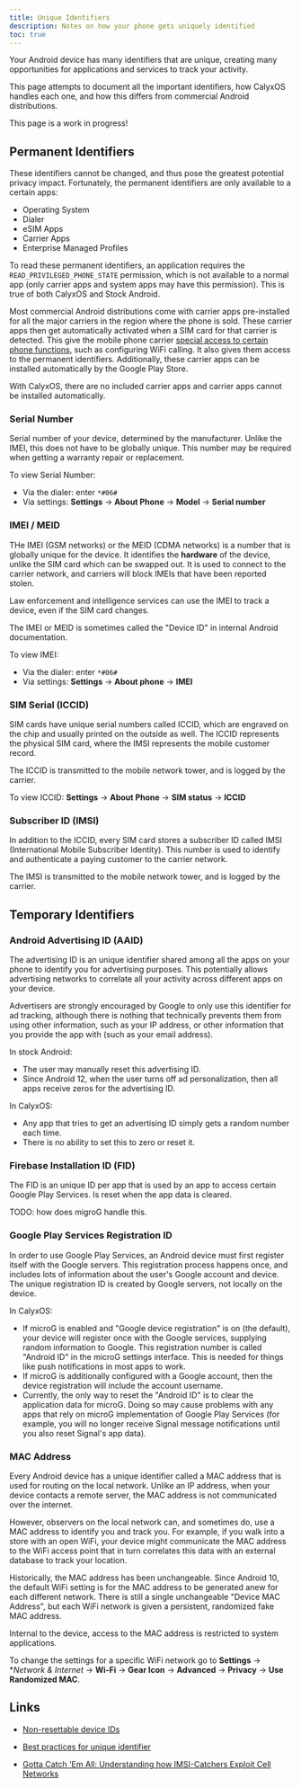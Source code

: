 ```yaml
---
title: Unique Identifiers
description: Notes on how your phone gets uniquely identified
toc: true
---
```


Your Android device has many identifiers that are unique, creating many opportunities for applications and services to track your activity.

This page attempts to document all the important identifiers, how CalyxOS handles each one, and how this differs from commercial Android distributions.

This page is a work in progress!

Permanent Identifiers
----------------------------------------

These identifiers cannot be changed, and thus pose the greatest potential privacy impact. Fortunately, the permanent identifiers are only available to a certain apps:

* Operating System
* Dialer
* eSIM Apps
* Carrier Apps
* Enterprise Managed Profiles

To read these permanent identifiers, an application requires the `READ_PRIVILEGED_PHONE_STATE` permission, which is not available to a normal app (only carrier apps and system apps may have this permission). This is true of both CalyxOS and Stock Android.

Most commercial Android distributions come with carrier apps pre-installed for all the major carriers in the region where the phone is sold. These carrier apps then get automatically activated when a SIM card for that carrier is detected. This give the mobile phone carrier [special access to certain phone functions](https://source.android.com/devices/tech/config/uicc), such as configuring WiFi calling. It also gives them access to the permanent identifiers. Additionally, these carrier apps can be installed automatically by the Google Play Store.

With CalyxOS, there are no included carrier apps and carrier apps cannot be installed automatically.

### Serial Number

Serial number of your device, determined by the manufacturer. Unlike the IMEI, this does not have to be globally unique. This number may be required when getting a warranty repair or replacement.

To view Serial Number:

* Via the dialer: enter `*#06#`
* Via settings: **Settings** &rarr; **About Phone** &rarr; **Model** &rarr; **Serial number**

### IMEI / MEID

THe IMEI (GSM networks) or the MEID (CDMA networks) is a number that is globally unique for the device. It identifies the **hardware** of the device, unlike the SIM card which can be swapped out. It is used to connect to the carrier network, and carriers will block IMEIs that have been reported stolen.

Law enforcement and intelligence services can use the IMEI to track a device, even if the SIM card changes.

The IMEI or MEID is sometimes called the "Device ID" in internal Android documentation.

To view IMEI:

* Via the dialer: enter `*#06#`
* Via settings: **Settings** &rarr; **About phone** &rarr; **IMEI**

### SIM Serial (ICCID)

SIM cards have unique serial numbers called ICCID, which are engraved on the chip and usually printed on the outside as well. The ICCID represents the physical SIM card, where the IMSI represents the mobile customer record.

The ICCID is transmitted to the mobile network tower, and is logged by the carrier.

To view ICCID: **Settings** &rarr; **About Phone** &rarr; **SIM status** &rarr; **ICCID**

### Subscriber ID (IMSI)

In addition to the ICCID, every SIM card stores a subscriber ID called IMSI (International Mobile Subscriber Identity). This number is used to identify and authenticate a paying customer to the carrier network.

The IMSI is transmitted to the mobile network tower, and is logged by the carrier.

Temporary Identifiers
-------------------------------

### Android Advertising ID (AAID)

The advertising ID is an unique identifier shared among all the apps on your phone to identify you for advertising purposes. This potentially allows advertising networks to correlate all your activity across different apps on your device.

Advertisers are strongly encouraged by Google to only use this identifier for ad tracking, although there is nothing that technically prevents them from using other information, such as your IP address, or other information that you provide the app with (such as your email address).

In stock Android:

* The user may manually reset this advertising ID.
* Since Android 12, when the user turns off ad personalization, then all apps receive zeros for the advertising ID.

In CalyxOS:

* Any app that tries to get an advertising ID simply gets a random number each time.
* There is no ability to set this to zero or reset it.

### Firebase Installation ID (FID)

The FID is an unique ID per app that is used by an app to access certain Google Play Services. Is reset when the app data is cleared.

TODO: how does migroG handle this.

### Google Play Services Registration ID

In order to use Google Play Services, an Android device must first register itself with the Google servers. This registration process happens once, and includes lots of information about the user's Google account and device. The unique registration ID is created by Google servers, not locally on the device.

In CalyxOS:

* If microG is enabled and "Google device registration" is on (the default), your device will register once with the Google services, supplying random information to Google. This registration number is called "Android ID" in the microG settings interface. This is needed for things like push notifications in most apps to work.
* If microG is additionally configured with a Google account, then the device registration will include the account username.
* Currently, the only way to reset the "Android ID" is to clear the application data for microG. Doing so may cause problems with any apps that rely on microG implementation of Google Play Services (for example, you will no longer receive Signal message notifications until you also reset Signal's app data).

### MAC Address

Every Android device has a unique identifier called a MAC address that is used for routing on the local network. Unlike an IP address, when your device contacts a remote server, the MAC address is not communicated over the internet.

However, observers on the local network can, and sometimes do, use a MAC address to identify you and track you. For example, if you walk into a store with an open WiFi, your device might communicate the MAC address to the WiFi access point that in turn correlates this data with an external database to track your location.

Historically, the MAC address has been unchangeable. Since Android 10, the default WiFi setting is for the MAC address to be generated anew for each different network. There is still a single unchangeable "Device MAC Address", but each WiFi network is given a persistent, randomized fake MAC address.

Internal to the device, access to the MAC address is restricted to system applications.

To change the settings for a specific WiFi network go to **Settings** &rarr; **Network & Internet* &rarr; **Wi-Fi** &rarr; **Gear Icon** &rarr; **Advanced** &rarr; **Privacy** &rarr; **Use Randomized MAC**.

Links
-------------------------------

* [Non-resettable device IDs](https://developer.android.com/about/versions/10/privacy/changes#non-resettable-device-ids)

* [Best practices for unique identifier](https://developer.android.com/training/articles/user-data-ids)

* [Gotta Catch 'Em All: Understanding how IMSI-Catchers Exploit Cell Networks](https://www.eff.org/wp/gotta-catch-em-all-understanding-how-imsi-catchers-exploit-cell-networks)

